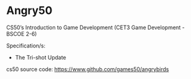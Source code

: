 # Angry50
CS50’s Introduction to Game Development
(CET3 Game Development - BSCOE 2-6)

Specification/s:
- The Tri-shot Update


cs50 source code: https://www.github.com/games50/angrybirds